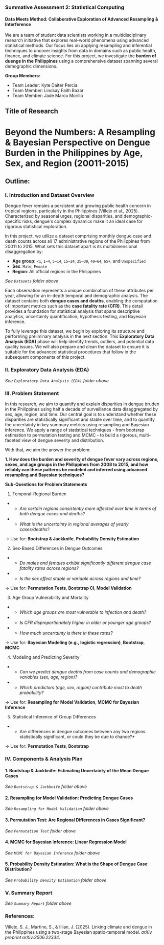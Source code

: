 ### Summative Assessment 2: Statistical Computing

#### Data Meets Method: Collaborative Exploration of Advanced Resampling & Interference

We are a team of student data scientists working in a multidisciplinary research initiative that explores real-world phenomena using advanced statistical methods. Our focus lies on applying resampling and inferential techniques to uncover insights from data in domains such as public health, finance, and climate science. For this project, we investigate the **burden of duenge in the Philippines** using a comprehensive dataset spanning several demographic dimensions.

**Group Members:**
* Team Leader: Kyte Daiter Percia
* Team Member: Lindsay Faith Bazar
* Team Member: Jade Marco Morillo

## Title of Research

# Beyond the Numbers: A Resampling & Bayesian Perspective on Dengue Burden in the Philippines by Age, Sex, and Region (20011-2015)

## Outline:

### **I. Introduction and Dataset Overview**

Dengue fever remains a persistent and growing public health concern in tropical regions, particularly in the Philippines (Villejo et al., 2025). Characterized by seasonal urges, regional disparities, and demographic-specific risks, dengue's complex dynamics make it an ideal case for rigorous statistical exploration.

In this project, we utilize a dataset comprising monthly dengue case and death counts across all 17 administrative regions of the Philippines from 20011 to 2015. What sets this dataset apart is its multidimensional disaggregation by:

* **Age group**: `<1`, `1–4`, `5–14`, `15–24`, `25–39`, `40–64`, `65+`, and `Unspecified`
* **Sex**: `Male`, `Female`
* **Region**: All official regions in the Philippines

*See `Datasets` folder above* 

Each observation represents a unique combination of these attributes per year, allowing for an in-depth temporal and demographic analysis. The dataset contains both **dengue cases and deaths**, enabling the computation of important metrics such as the **case fatality rate (CFR)**. This detail provides a foundation for statistical analysis that spans descriptive analytics, uncertainty quantification, hypothesis testing, and Bayesian inference.

To fully leverage this dataset, we begin by exploring its structure and performing preliminary analysis in the next section. This **Exploratory Data Analysis (EDA)** phase will help identify trends, outliers, and potential data quality issues. We will also prepare and clean the dataset to ensure it is suitable for the advanced statistical procedures that follow in the subsequent components of this project.

### **II. Exploratory Data Analysis (EDA)**

*See `Exploratory Data Analysis (EDA)` folder above*

### **III. Problem Statement**

In this research, we aim to quantify and explain disparities in dengue bruden in the Philippines using half a decade of surveillance data disaggregated by sex, age, region, and time. Our central goal is to understand whether these disparities are statistically significant and stable over time, and to quantify the uncertainty in key summary metrics using resampling and Bayesian inference. We apply a range of statistical techniques - from bootsrap estimation to permutation testing and MCMC - to build a rigorous, multi-faceted view of dengue severity and distribution.

With that, we aim the answer the problem:

**1. How does the burden and severity of dengue fever vary across regions, sexes, and age groups in the Philippines from 2008 to 2015, and how reliably can these patterns be modeled and inferred using advanced resampling and Bayesian techniques?**

**Sub-Questions for Problem Statements**
1. Temporal-Regional Burden
* * *Are certain regions consistently more affected over time in terms of both dengue cases and deaths?*
* * *What is the uncertainty in regional averages of yearly cases/deaths?*

→ Use for: **Bootstrap & Jackknife**, **Probability Density Estimation**
 
2. Sex-Based Differences in Dengue Outcomes
* * *Do males and females exhibit significantly different dengue case fatality rates across regions?*
* * *Is the sex effect stable or variable across regions and time?*
 
→ Use for: **Permutation Tests**, **Bootstrap CI**, **Model Validation**

3. Age Group Vulnerability and Mortality
* * *Which age groups are most vulnerable to infection and death?*
* * *Is CFR disproportionately higher in older or younger age groups?*
* * *How much uncertainty is there in these rates?*

→ Use for: **Bayesian Modeling (e.g., logistic regression)**, **Bootstrap**, **MCMC**

4. Modeling and Predicting Severity
* * *Can we predict dengue deaths from case counts and demographic variables (sex, age, region)?*
* * *Which predictors (age, sex, region) contribute most to death probability?*

→ Use for: **Resampling for Model Validation**, **MCMC for Bayesian Inference**

5. Statistical Inference of Group Differences

* * Are differences in dengue outcomes between any two regions statistically significant, or could they be due to chance?*

→ Use for: **Permutation Tests**, **Bootstrap**

### **IV. Components & Analysis Plan**

#### **1. Bootstrap & Jackknife: Estimating Uncertainty of the Mean Dengue Cases**

*See `Bootstrap & Jackknife` folder above*

#### **2. Resampling for Model Validation: Predicting Dengue Cases**

*See `Resampling for Model Validation` folder above*

#### **3. Permutation Test: Are Regional Differences in Cases Significant?**

*See `Permutation Test` folder above*

#### **4. MCMC for Bayesian Inference: Linear Regression Model**

*See `MCMC for Bayesian Inference` folder above*

#### **5. Probability Density Estimation: What is the Shape of Dengue Case Distribution?**

*See `Probability Density Estimation` folder above*

### **V. Summary Report**

*See `Summary Report` folder above*

### References:

Villejo, S. J., Martino, S., & Illian, J. (2025). Linking climate and dengue in the Philippines using a two-stage Bayesian spatio-temporal model. *arXiv preprint arXiv:2506.22334*.
